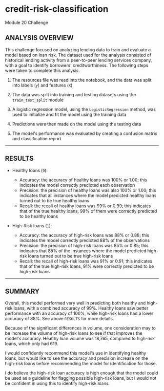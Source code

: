 # credit-risk-classification
Module 20 Challenge

## ANALYSIS OVERVIEW

This challenge focused on analyzing lending data to train and evaluate a model based on loan risk. The dataset used for the analysis consisted of historical lending activity from a peer-to-peer lending services company, with a goal to identify borrowers' creditworthiness. The following steps were taken to complete this analysis:

1. The resources file was read into the notebook, and the data was split into labels (`y`) and features (`X`)

2. The data was split into training and testing datasets using the `train_test_split` module

3. A logistic regression model, using the `LogisticRegression` method, was used to initialize and fit the model using the training data

4. Predictions were then made on the model using the testing data

5. The model's performance was evaluated by creating a confusion matrix and classification report

____________________________________________________________________________________

## RESULTS


* Healthy loans (`0`):
  * Accuracy: the accuracy of healthy loans was 100% or 1.00; this indicates the model correctly predicted each observation
  * Precision: the precision of healthy loans was also 100% or 1.00; this indicates that all instances where the model predicted healthy loans turned out to be true healthy loans
  * Recall: the recall of healthy loans was 99% or 0.99; this indicates that of the true healthy loans, 99% of them were correctly predicted to be healthy loans


* High-Risk loans (`1`):
  * Accuracy: the accuracy of high-risk loans was 88% or 0.88; this indicates the model correctly predicted 88% of the observations
  * Precision: the precision of high-risk loans was 85% or 0.85; this indicates that 85% of the instances where the model predicted high-risk loans turned out to be true high-risk loans
  * Recall: the recall of high-risk loans was 91% or 0.91; this indicates that of the true high-risk loans, 91% were correctly predicted to be high-risk loans


____________________________________________________________________________________

## SUMMARY

Overall, this model performed very well in predicting both healthy and high-risk loans, with a combined accuracy of 99%.  Healthy loans saw better performance with an accuracy of 100%, while high-risk loans had a lower accuracy of 88%. See above `RESULTS` for more details.<br>

Because of the significant differences in volume, one consideration may to be increase the volume of high-risk loans to see if that improves the model's accuracy.  Healthy loan volume was 18,765, compared to high-risk loans, which only had 619.<br>

I would confidently recommend this model's use in identifying healthy loans, but would like to see the accuracy and precision increase on the high-risk loans before recommending the model for identification for those.<br>

I do believe the high-risk loan accuracy is high enough that the model could be used as a guideline for flagging possible high-risk loans, but I would not be confident in using this to identify high-risk loans.
